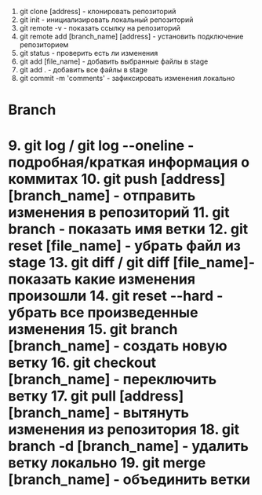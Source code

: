1. git clone [address] - клонировать репозиторий
2. git init - инициализировать локальный репозиторий
3. git remote -v - показать ссылку на репозиторий
4. git remote add [branch_name] [address] - установить подключение репозиторием
5. git status - проверить есть ли изменения
6. git add [file_name] - добавить выбранные файлы в stage
7. git add . - добавить все файлы в stage
8. git commit -m 'comments' - зафиксировать изменения локально
<h1>Branch<h1/>
9. git log / git log --oneline - подробная/краткая информация о коммитах
10. git push [address] [branch_name] - отправить изменения в репозиторий
11. git branch - показать имя ветки
12. git reset [file_name] - убрать файл из stage
13. git diff / git diff [file_name]- показать какие изменения произошли
14. git reset --hard - убрать все произведенные изменения
15. git branch [branch_name] - создать новую ветку
16. git checkout [branch_name] - переключить ветку
17. git pull [address] [branch_name] - вытянуть изменения из репозитория
18. git branch -d [branch_name] - удалить ветку локально
19. git merge [branch_name] - объединить ветки